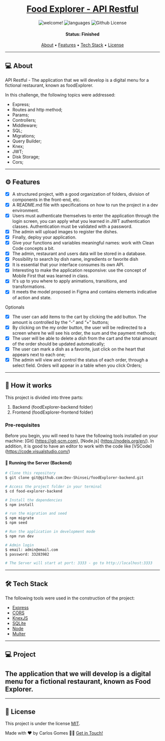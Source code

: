 <h1 align="center">
    <a href="#"> Food Explorer - API Restful</a>
</h1>

<p align="center">
	
  <img src="https://img.shields.io/static/v1?label=PRs&message=welcome&color=49AA26&labelColor=000000" alt="welcome!" />
	
  <img src="https://img.shields.io/github/languages/count/Dev-Shinsei/foodExplorer-backend" alt="languages" />
	
  <img alt="Github License" src="https://img.shields.io/github/license/Dev-Shinsei/foodExplorer-backend" />

</p>

<h4 align="center"> 
	 Status: Finished
</h4>

<p align="center">
 <a href="#-about">About</a> •
 <a href="#-features">Features</a> •
 <a href="#-tech-stack">Tech Stack</a> • 
 <a href="#-license">License</a>
</p>

---

## 💻 About

API Restful - The application that we will develop is a digital menu for a fictional restaurant, known as foodExplorer.

In this challenge, the following topics were addressed:

- Express;
- Routes and http method;
- Params;
- Controllers;
- Middleware;
- SQL;
- Migrations;
- Query Builder;
- Knex;
- JWT;
- Disk Storage;
- Cors;

---

## ⚙️ Features

- [x] A structured project, with a good organization of folders, division of components in the front-end, etc.
- [x] A README.md file with specifications on how to run the project in a dev environment.
- [x] Users must authenticate themselves to enter the application through the login screen, you can apply what you learned in JWT authentication classes. Authentication must be validated with a password.
- [x] The admin will upload images to register the dishes.
- [x] Finally, deploy your application.
- [x] Give your functions and variables meaningful names: work with Clean Code concepts a bit.
- [x] The admin, restaurant and users data will be stored in a database.
- [x] Possibility to search by dish name, ingredients or favorite dish
- [x] It is essential that your interface consumes its own API.
- [x] Interesting to make the application responsive: use the concept of Mobile First that was learned in class.
- [x] It's up to you where to apply animations, transitions, and transformations.
- [x] It meets the model proposed in Figma and contains elements indicative of action and state.

Optionals

- [x] The user can add items to the cart by clicking the add button. The amount is controlled by the “-” and “+” buttons;
- [x] By clicking on the my order button, the user will be redirected to a screen where he will see his order, the sum and the payment methods;
- [x] The user will be able to delete a dish from the cart and the total amount of the order should be updated automatically;
- [x] The user can mark a dish as a favorite, just click on the heart that appears next to each one;
- [x] The admin will view and control the status of each order, through a select field. Orders will appear in a table when you click Orders;

---

## 🚀 How it works

This project is divided into three parts:

1. Backend (foodExplorer-backend folder)
2. Frontend (foodExplorer-frontend folder)

### Pre-requisites

Before you begin, you will need to have the following tools installed on your machine: [Git] (https://git-scm.com), [Node.js] (https://nodejs.org/en/). In addition, it is good to have an editor to work with the code like [VSCode] (https://code.visualstudio.com/)

#### 🎲 Running the Server (Backend)

```bash
# Clone this repository
$ git clone git@github.com:Dev-Shinsei/foodExplorer-backend.git

# Access the project folder in your terminal
$ cd food-explorer-backend

# Install the dependencies
$ npm install

# run the migration and seed
$ npm migrate
$ npm seed

# Run the application in development mode
$ npm run dev

# Admin login
$ email: admin@email.com
$ password: 33283982

# The Server will start at port: 3333 - go to http://localhost:3333
```

---

## 🛠 Tech Stack

The following tools were used in the construction of the project:

- [Express](https://expressjs.com/)
- [CORS](https://expressjs.com/en/resources/middleware/cors.html)
- [KnexJS](http://knexjs.org/)
- [SQLite](https://github.com/mapbox/node-sqlite3)
- [Node](https://github.com/node)
- [Multer](https://github.com/expressjs/multer)

---

## 💻 **Project**

## The application that we will develop is a digital menu for a fictional restaurant, known as Food Explorer.

---

## 📝 License

This project is under the license [MIT](./LICENSE).

Made with ❤️ by Carlos Gomes 👋🏽 [Get in Touch!](Https://www.linkedin.com/in/devshinsei/)
